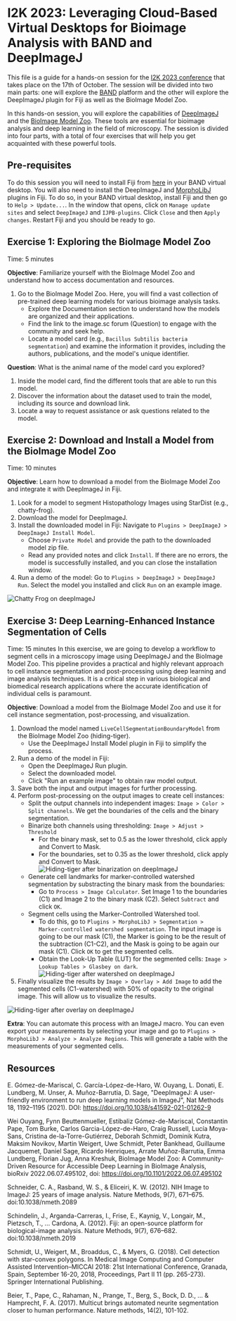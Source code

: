 # I2K 2023: Leveraging Cloud-Based Virtual Desktops for Bioimage Analysis with BAND and DeepImageJ
This file is a guide for a hands-on session for the [I2K 2023 conference](https://www.i2kconference.org/workshops) that takes place on the 17th of October. The session will be divided into two main parts: one will explore the [BAND](https://band.embl.de/#/eosc-landingpage) platform and the other will explore the DeepImageJ plugin for Fiji as well as the BioImage Model Zoo.

In this hands-on session, you will explore the capabilities of [DeepImageJ](https://deepimagej.github.io) and the [BioImage Model Zoo](https://bioimage.io/#/). These tools are essential for bioimage analysis and deep learning in the field of microscopy. The session is divided into four parts, with a total of four exercises that will help you get acquainted with these powerful tools.

## Pre-requisites
To do this session you will need to install Fiji from [here](https://imagej.net/software/fiji/downloads) in your BAND virtual desktop. You will also need to install the DeepImageJ and [MorphoLibJ](https://imagej.net/MorphoLibJ) plugins in Fiji. 
To do so, in your BAND virtual desktop, install Fiji and then go to `Help > Update...`. In the window that opens, click on `Manage update sites` and select `DeepImageJ` and `IJPB-plugins`. Click `Close` and then `Apply changes`. Restart Fiji and you should be ready to go.

## Exercise 1: Exploring the BioImage Model Zoo
Time: 5 minutes

**Objective**: Familiarize yourself with the BioImage Model Zoo and understand how to access documentation and resources.

1. Go to the BioImage Model Zoo. Here, you will find a vast collection of pre-trained deep learning models for various bioimage analysis tasks.
    * Explore the Documentation section to understand how the models are organized and their applications.
    * Find the link to the image.sc forum (Question) to engage with the community and seek help.
    * Locate a model card (e.g., `Bacillus Subtilis bacteria segmentation`) and examine the information it provides, including the authors, publications, and the model's unique identifier.

**Question**: What is the animal name of the model card you explored?

1. Inside the model card, find the different tools that are able to run this model.
2. Discover the information about the dataset used to train the model, including its source and download link.
3. Locate a way to request assistance or ask questions related to the model.

## Exercise 2: Download and Install a Model from the BioImage Model Zoo
Time: 10 minutes

**Objective**: Learn how to download a model from the BioImage Model Zoo and integrate it with DeepImageJ in Fiji.

1. Look for a model to segment Histopathology Images using StarDist (e.g., chatty-frog).
2. Download the model for DeepImageJ.
3. Install the downloaded model in Fiji: Navigate to `Plugins > DeepImageJ > DeepImageJ Install Model`.
    * Choose `Private Model` and provide the path to the downloaded model zip file.
    * Read any provided notes and click `Install`. If there are no errors, the model is successfully installed, and you can close the installation window.
4. Run a demo of the model: Go to `Plugins > DeepImageJ > DeepImageJ Run`. Select the model you installed and click `Run` on an example image.

![Chatty Frog on deepImageJ](figures\chatty-frog.png)

## Exercise 3: Deep Learning-Enhanced Instance Segmentation of Cells
Time: 15 minutes
In this exercise, we are going to develop a workflow to segment cells in a microscopy image using DeepImageJ and the BioImage Model Zoo. This pipeline provides a practical and highly relevant approach to cell instance segmentation and post-processing using deep learning and image analysis techniques. It is a critical step in various biological and biomedical research applications where the accurate identification of individual cells is paramount.

**Objective**: Download a model from the BioImage Model Zoo and use it for cell instance segmentation, post-processing, and visualization.



1. Download the model named `LiveCellSegmentationBoundaryModel` from the BioImage Model Zoo (hiding-tiger).
    * Use the DeepImageJ Install Model plugin in Fiji to simplify the process.
2. Run a demo of the model in Fiji:
    * Open the DeepImageJ Run plugin.
    * Select the downloaded model.
    * Click "Run an example image" to obtain raw model output.
3. Save both the input and output images for further processing.
4. Perform post-processing on the output images to create cell instances:
    * Split the output channels into independent images: `Image > Color > Split channels`. We get the boundaries of the cells and the binary segmentation.
    * Binarize both channels using thresholding: `Image > Adjust > Threshold`
        * For the binary mask, set to 0.5 as the lower threshold, click apply and Convert to Mask.
        * For the boundaries, set to 0.35 as the lower threshold, click apply and Convert to Mask.
![Hiding-tiger after binarization on deepImageJ](figures\hiding-tiger-01.png)
    * Generate cell landmarks for marker-controlled watershed segmentation by substracting the binary mask from the boundaries: 
        * Go to `Process > Image Calculator`. Set Image 1 to the boundaries (C1) and Image 2 to the binary mask (C2). Select `Subtract` and click `OK`.
    * Segment cells using the Marker-Controlled Watershed tool.
        * To do this, go to `Plugins > MorphoLibJ > Segmentation > Marker-controlled watershed segmentation`. The input image is going to be our mask (C1), the Marker is going to be the result of the subtraction (C1-C2), and the Mask is going to be again our mask (C1). Click `OK` to get the segmented cells.
        * Obtain the Look-Up Table (LUT) for the segmented cells: `Image > Lookup Tables > Glasbey on dark`.
![Hiding-tiger after watershed on deepImageJ](figures\hiding-tiger-02.png)
5. Finally visualize the results by `Image > Overlay > Add Image` to add the segmented cells (C1-watershed) with 50% of opacity to the original image. This will allow us to visualize the results.

![Hiding-tiger after overlay on deepImageJ](figures\hiding-tiger-03.png)

**Extra**: You can automate this process with an ImageJ macro. You can even export your measurements by selecting your image and go to `Plugins > MorphoLibJ > Analyze > Analyze Regions`. This will generate a table with the measurements of your segmented cells.

## Resources
E. Gómez-de-Mariscal, C. García-López-de-Haro, W. Ouyang, L. Donati, E. Lundberg, M. Unser, A. Muñoz-Barrutia, D. Sage, "DeepImageJ: A user-friendly environment to run deep learning models in ImageJ", Nat Methods 18, 1192–1195 (2021). DOI: https://doi.org/10.1038/s41592-021-01262-9

Wei Ouyang, Fynn Beuttenmueller, Estibaliz Gómez-de-Mariscal, Constantin Pape, Tom Burke, Carlos Garcia-López-de-Haro, Craig Russell, Lucía Moya-Sans, Cristina de-la-Torre-Gutiérrez, Deborah Schmidt, Dominik Kutra, Maksim Novikov, Martin Weigert, Uwe Schmidt, Peter Bankhead, Guillaume Jacquemet, Daniel Sage, Ricardo Henriques, Arrate Muñoz-Barrutia, Emma Lundberg, Florian Jug, Anna Kreshuk, BioImage Model Zoo: A Community-Driven Resource for Accessible Deep Learning in BioImage Analysis, bioRxiv 2022.06.07.495102, doi: https://doi.org/10.1101/2022.06.07.495102

Schneider, C. A., Rasband, W. S., & Eliceiri, K. W. (2012). NIH Image to ImageJ: 25 years of image analysis. Nature Methods, 9(7), 671–675. doi:10.1038/nmeth.2089

Schindelin, J., Arganda-Carreras, I., Frise, E., Kaynig, V., Longair, M., Pietzsch, T., … Cardona, A. (2012). Fiji: an open-source platform for biological-image analysis. Nature Methods, 9(7), 676–682. doi:10.1038/nmeth.2019

Schmidt, U., Weigert, M., Broaddus, C., & Myers, G. (2018). Cell detection with star-convex polygons. In Medical Image Computing and Computer Assisted Intervention–MICCAI 2018: 21st International Conference, Granada, Spain, September 16-20, 2018, Proceedings, Part II 11 (pp. 265-273). Springer International Publishing.

Beier, T., Pape, C., Rahaman, N., Prange, T., Berg, S., Bock, D. D., ... & Hamprecht, F. A. (2017). Multicut brings automated neurite segmentation closer to human performance. Nature methods, 14(2), 101-102.

